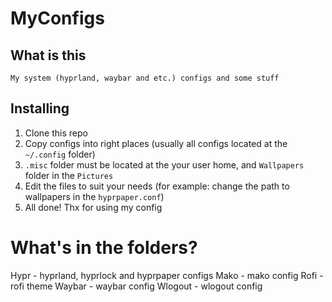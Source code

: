 # MyConfigs
## What is this
    My system (hyprland, waybar and etc.) configs and some stuff

## Installing
  1. Clone this repo
  2. Copy configs into right places (usually all configs located at the `~/.config` folder)
  3. `.misc` folder must be located at the your user home, and `Wallpapers` folder in the `Pictures`
  4. Edit the files to suit your needs (for example: change the path to wallpapers in the `hyprpaper.conf`)
  5. All done! Thx for using my config

# What's in the folders?
  Hypr - hyprland, hyprlock and hyprpaper configs
  Mako - mako config
  Rofi - rofi theme
  Waybar - waybar config
  Wlogout - wlogout config
  
